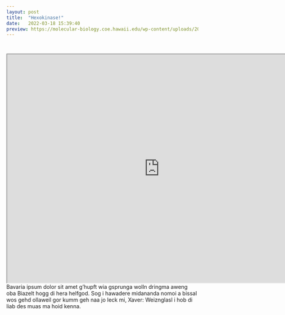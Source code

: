 ```yaml
---
layout: post
title:  "Hexokinase!"
date:   2022-03-18 15:39:40
preview: https://molecular-biology.coe.hawaii.edu/wp-content/uploads/2017/12/protein.jpg
---
```


<iframe id="modelViewer" style="display:block; margin-top: 3em;" src="https://3dviewer.net/embed.html#model=https://raw.githubusercontent.com/richardfang1/3D-Macromolecules/main/Hexokinase/3O8M_HexokinaseWithGlucose_RibbonWithHBonds.dae" width="800" height="600"></iframe>
Bavaria ipsum dolor sit amet g’hupft wia gsprunga wolln dringma aweng oba Biazelt hogg di hera helfgod. Sog i hawadere midananda nomoi a bissal wos gehd ollaweil gor kumm geh naa jo leck mi, Xaver: Weiznglasl i hob di liab des muas ma hoid kenna.

